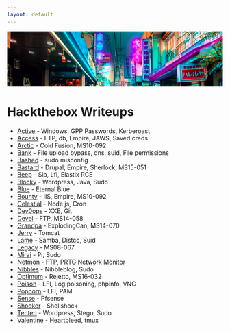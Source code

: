 ```yaml
---
layout: default
---
```


![banner](https://github.com/Bengman/bengman.github.io/blob/master/banner.png?raw=true)

# Hackthebox Writeups

*   [Active](./posts/active.html) - Windows, GPP Passwords, Kerberoast
*   [Access](./posts/access.html) - FTP, db, Empire, JAWS, Saved creds
*   [Arctic](./posts/arctic.html) - Cold Fusion, MS10-092
*   [Bank](./posts/bank.html) - File upload bypass, dns, suid, File permissions
*   [Bashed](./posts/bashed.html) - sudo misconfig
*   [Bastard](./posts/bastard.html) - Drupal, Empire, Sherlock, MS15-051 
*   [Beep](./posts/beep.html) - Sip, Lfi, Elastix RCE
*   [Blocky](./posts/blocky.html) - Wordpress, Java, Sudo
*   [Blue](./posts/blue.html) - Eternal Blue
*   [Bounty](./posts/bounty.html) - IIS, Empire, MS10-092
*   [Celestial](./posts/celestial.html) - Node js, Cron
*   [Dev0ops](./posts/dev0ops.html) - XXE, Git
*   [Devel](./posts/devel.html) - FTP, MS14-058
*   [Grandpa](./posts/grandpa.html) - ExplodingCan, MS14-070
*   [Jerry](./posts/jerry.html) - Tomcat
*   [Lame](./posts/lame.html) - Samba, Distcc, Suid
*   [Legacy](./posts/legacy.html) - MS08-067
*   [Mirai](./posts/mirai.html) - Pi, Sudo
*   [Netmon](./posts/netmon.html) - FTP, PRTG Network Monitor
*   [Nibbles](./posts/nibbles.html) - Nibbleblog, Sudo
*   [Optimum](./posts/optimum.html) - Rejetto, MS16-032
*   [Poison](./posts/poison.html) - LFI, Log poisoning, phpinfo, VNC
*   [Popcorn](./posts/popcorn.html) - LFI, PAM
*   [Sense](./posts/sense.html) - Pfsense
*   [Shocker](./posts/shocker.html) - Shellshock
*   [Tenten](./posts/tenten.html) - Wordpress, Stego, Sudo
*   [Valentine](./posts/valentine.html) - Heartbleed, tmux

